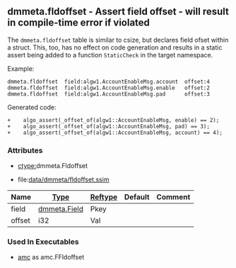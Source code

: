 ## dmmeta.fldoffset - Assert field offset - will result in compile-time error if violated
<a href="#dmmeta-fldoffset"></a>

The `dmmeta.fldoffset` table is similar to csize, but declares field ofset within a struct.
This, too, has no effect on code generation and results in a static assert being added
to a function `StaticCheck` in the target namespace.

Example:

```
dmmeta.fldoffset  field:algw1.AccountEnableMsg.account  offset:4
dmmeta.fldoffset  field:algw1.AccountEnableMsg.enable   offset:2
dmmeta.fldoffset  field:algw1.AccountEnableMsg.pad      offset:3
```

Generated code:

```
+    algo_assert(_offset_of(algw1::AccountEnableMsg, enable) == 2);
+    algo_assert(_offset_of(algw1::AccountEnableMsg, pad) == 3);
+    algo_assert(_offset_of(algw1::AccountEnableMsg, account) == 4);
```

### Attributes
<a href="#attributes"></a>
* [ctype:](/txt/ssimdb/dmmeta/ctype.md)dmmeta.Fldoffset

* file:[data/dmmeta/fldoffset.ssim](/data/dmmeta/fldoffset.ssim)

|Name|[Type](/txt/ssimdb/dmmeta/ctype.md)|[Reftype](/txt/ssimdb/dmmeta/reftype.md)|Default|Comment|
|---|---|---|---|---|
|field|[dmmeta.Field](/txt/ssimdb/dmmeta/field.md)|Pkey|
|offset|i32|Val|

### Used In Executables
<a href="#used-in-executables"></a>
* [amc](/txt/exe/amc/README.md) as amc.FFldoffset

